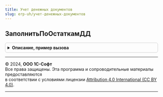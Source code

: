 ```yaml
---
title: Учет денежных документов
slug: erp-uh/учет-денежных-документов
---
```



## ЗаполнитьПоОстаткамДД
<details style="margin: 1em 0; padding: 0.5em; border: 1px solid #ccc; border-radius: 6px;">

<summary style="font-weight: bold; cursor: pointer;">Описание, пример вызова</summary>

```bsl

// Процедура заполняет таблицу остатками денежных документов
//
// Параметры:
//	Отбор - Структура - Параметры отбора остатков ДД:
//		* Организация		- СправочникСсылка.Организации 				- Организация, в которой хранятся ДД
//		* Подразделение		- СправочникСсылка.СтруктураПредприятия 	- Подразделение, в котором хранятся ДД
//		* МОЛ 				- СправочникСсылка.ФизическиеЛица 			- МОЛ, у которого хранятся ДД
//		* Ссылка			- ДокументСсылка.ВыбытиеДенежныхДокументов 	- Документ, движения которого должны быть исключены из расчета остатков
//		* ДенежныеДокументы	- Массив 									- отбор по денежным документам
//	Таблица - ТаблицаЗначений - таблица, в которую будет помещен результат получения остатков ДД.
//
Процедура ЗаполнитьПоОстаткамДД(Отбор, Таблица) Экспорт
```

Пример вызова
```bsl
УчетДенежныхДокументов.ЗаполнитьПоОстаткамДД(Отбор, Таблица) 
```
</details>

---

© 2024, **ООО 1С-Софт**  
Все права защищены. Эта программа и сопроводительные материалы предоставляются  
в соответствии с условиями лицензии [Attribution 4.0 International (CC BY 4.0)](https://creativecommons.org/licenses/by/4.0/legalcode).

---
